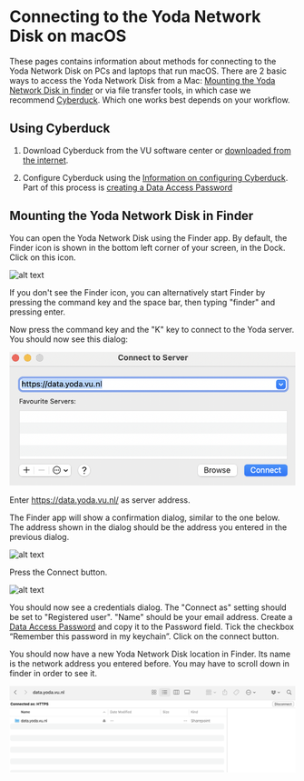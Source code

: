 # Connecting to the Yoda Network Disk on macOS

These pages contains information about methods for connecting to
the Yoda Network Disk on PCs and laptops that run macOS. There are 2 basic ways to access the Yoda Network 
Disk from a Mac: [Mounting the Yoda Network Disk in finder](#mounting-the-yoda-network-disk-in-finder) or via file transfer tools, in which case we recommend [Cyberduck](yoda-disk-cyberduck.md). Which one works best
 depends on your workflow.

## Using Cyberduck
1. Download Cyberduck from the VU software center or [downloaded from the internet](https://cyberduck.io/download/). 

2. Configure Cyberduck using the [Information on configuring Cyberduck](yoda-disk-cyberduck.md).
Part of this process is [creating a Data Access Password](data-access-password.md)


## Mounting the Yoda Network Disk in Finder

You can open the Yoda Network Disk using the Finder app. By default, the Finder icon is shown in the bottom left corner of your screen, in the Dock. Click on this icon. 

![alt text](screenshots/macos-finder.jpg "Finder icon")

If you don't see the Finder icon, you can alternatively start Finder by pressing the command key and the space bar, then typing "finder" and pressing enter.

Now press the command key and the "K" key to connect to the Yoda server. You should now see this dialog:

![alt text](screenshots/macos-connect-server.png "Connect to server dialog")

Enter https://data.yoda.vu.nl/ as server address.

The Finder app will show a confirmation dialog, similar to the one below. The address shown in the dialog should be the address you entered in the previous dialog.

![alt text](screenshots/macos-connect-continue.jpg "Connect to server confirmation dialog")

Press the Connect button. 

![alt text](screenshots/macos-connect-credentials.jpg "Connect to server credentials dialog")

You should now see a credentials dialog. The "Connect as" setting should be set to "Registered user".
"Name" should be your email address. Create a [Data Access Password](data-access-password.md) and copy it to the Password field. Tick the checkbox &ldquo;Remember this password
in my keychain&rdquo;.  Click on the connect button.

You should now have a new Yoda Network Disk location in Finder. Its name is the network address you entered before. You may have to scroll down in finder in order to see it.

![alt text](screenshots/macos-finder-screen.png "Connect to server credentials dialog")